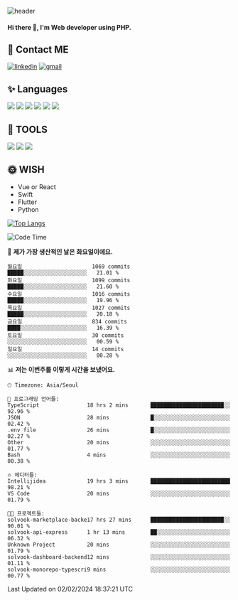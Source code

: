 ![header](https://capsule-render.vercel.app/api?type=waving&color=auto&height=300&section=header&text=Elin&fontSize=90&animation=twinkling)

#### Hi there 👋, I'm <b>Web developer</b> using PHP. ####

<!--
- 🔭 I’m currently working on Uniwill
- 🌱 I’m currently learning Vue or React or Python.
-->

<!---#### I am PHP developer --->

## 💌 Contact ME ###
[<img src='https://img.shields.io/badge/-EunjiKo-%230A66C2?style=flat-square&logo=LinkedIn&logoColor=white' alt='linkedin'>](https://www.linkedin.com/in/https://www.linkedin.com/in/eunji-ko-00a907164//)  [<img src='https://img.shields.io/badge/-einee214%40gmail.com-%23EA4335?style=flat-square&logo=Gmail&logoColor=white' alt='gmail'>](einee214@gmail.com)  


## ✨ Languages
<img src='https://img.shields.io/badge/-PHP-%23777BB4?style=for-the-badge&logo=PHP&logoColor=white'> <img src='https://img.shields.io/badge/-Laravel-%23FF2D20?style=for-the-badge&logo=Laravel&logoColor=white'> <img src='https://img.shields.io/badge/Jquery-%230769AD?style=for-the-badge&logo=Jquery&logoColor=white'> <img src='https://img.shields.io/badge/CSS3-%231572B6?style=for-the-badge&logo=CSS3&logoColor=white'> <img src='https://img.shields.io/badge/Bootstrap-%237952B3?style=for-the-badge&logo=Bootstrap&logoColor=white' > <img src='https://img.shields.io/badge/MySQL-%234479A1?style=for-the-badge&logo=MySQL&logoColor=white' >

## 🌷 TOOLS
<img src='https://img.shields.io/badge/PHPSTORM-%23000000?style=for-the-badge&logo=PhpStorm&logoColor=white' > <img src='https://img.shields.io/badge/GitLab-%23FCA121?style=for-the-badge&logo=GitLab&logoColor=white' > <img src='https://img.shields.io/badge/GitHub-%23181717?style=for-the-badge&logo=GitHub&logoColor=white'>


## 🌞 WISH
- Vue or React
- Swift
- Flutter
- Python


[![Top Langs](https://github-readme-stats.vercel.app/api/top-langs/?username=ein214&layout=compact)](https://github.com/anuraghazra/github-readme-stats)

<!--START_SECTION:waka-->
![Code Time](http://img.shields.io/badge/Code%20Time-3%2C228%20hrs%2037%20mins-blue)

📅 **제가 가장 생산적인 날은 화요일이에요.** 

```text
월요일                      1069 commits        █████░░░░░░░░░░░░░░░░░░░░   21.01 % 
화요일                      1099 commits        █████░░░░░░░░░░░░░░░░░░░░   21.60 % 
수요일                      1016 commits        █████░░░░░░░░░░░░░░░░░░░░   19.96 % 
목요일                      1027 commits        █████░░░░░░░░░░░░░░░░░░░░   20.18 % 
금요일                      834 commits         ████░░░░░░░░░░░░░░░░░░░░░   16.39 % 
토요일                      30 commits          ░░░░░░░░░░░░░░░░░░░░░░░░░   00.59 % 
일요일                      14 commits          ░░░░░░░░░░░░░░░░░░░░░░░░░   00.28 % 
```


📊 **저는 이번주를 이렇게 시간을 보냈어요.** 

```text
🕑︎ Timezone: Asia/Seoul

💬 프로그래밍 언어들: 
TypeScript               18 hrs 2 mins       ███████████████████████░░   92.96 % 
JSON                     28 mins             █░░░░░░░░░░░░░░░░░░░░░░░░   02.42 % 
.env file                26 mins             █░░░░░░░░░░░░░░░░░░░░░░░░   02.27 % 
Other                    20 mins             ░░░░░░░░░░░░░░░░░░░░░░░░░   01.77 % 
Bash                     4 mins              ░░░░░░░░░░░░░░░░░░░░░░░░░   00.38 % 

🔥 에디터들: 
Intellijidea             19 hrs 3 mins       █████████████████████████   98.21 % 
VS Code                  20 mins             ░░░░░░░░░░░░░░░░░░░░░░░░░   01.79 % 

🐱‍💻 프로젝트들: 
solvook-marketplace-backe17 hrs 27 mins      ███████████████████████░░   90.01 % 
solvook-api-express      1 hr 13 mins        ██░░░░░░░░░░░░░░░░░░░░░░░   06.32 % 
Unknown Project          20 mins             ░░░░░░░░░░░░░░░░░░░░░░░░░   01.79 % 
solvook-dashboard-backend12 mins             ░░░░░░░░░░░░░░░░░░░░░░░░░   01.11 % 
solvook-monorepo-typescri9 mins              ░░░░░░░░░░░░░░░░░░░░░░░░░   00.77 % 
```


 Last Updated on 02/02/2024 18:37:21 UTC
<!--END_SECTION:waka-->

<!---![GitHub stats](https://github-readme-stats.vercel.app/api?username=ein214&show_icons=true&theme=dracula)  --->



